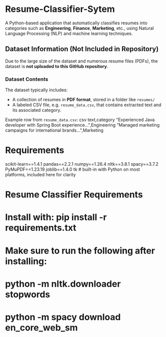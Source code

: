 # Resume-Classifier-Sytem
A Python-based application that automatically classifies resumes into categories such as **Engineering**, **Finance**, **Marketing**, etc., using Natural Language Processing (NLP) and machine learning techniques.


## Dataset Information (Not Included in Repository)

Due to the large size of the dataset and numerous resume files (PDFs), the dataset is **not uploaded to this GitHub repository**.

### Dataset Contents
The dataset typically includes:
- A collection of resumes in **PDF format**, stored in a folder like `resumes/`
- A labeled CSV file, e.g. `resume_data.csv`, that contains extracted text and its associated category.

Example row from `resume_data.csv`:
csv
text,category
"Experienced Java developer with Spring Boot experience...",Engineering
"Managed marketing campaigns for international brands...",Marketing

# Requirements
scikit-learn==1.4.1
pandas==2.2.1
numpy==1.26.4
nltk==3.8.1
spacy==3.7.2
PyMuPDF==1.23.19
joblib==1.4.0
tk  # built-in with Python on most platforms, included here for clarity

# Resume Classifier Requirements
# Install with: pip install -r requirements.txt

# Make sure to run the following after installing:
# python -m nltk.downloader stopwords
# python -m spacy download en_core_web_sm
